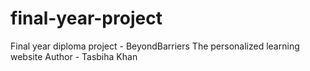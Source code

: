 # final-year-project
Final year diploma project - BeyondBarriers The personalized learning website
Author - Tasbiha Khan
